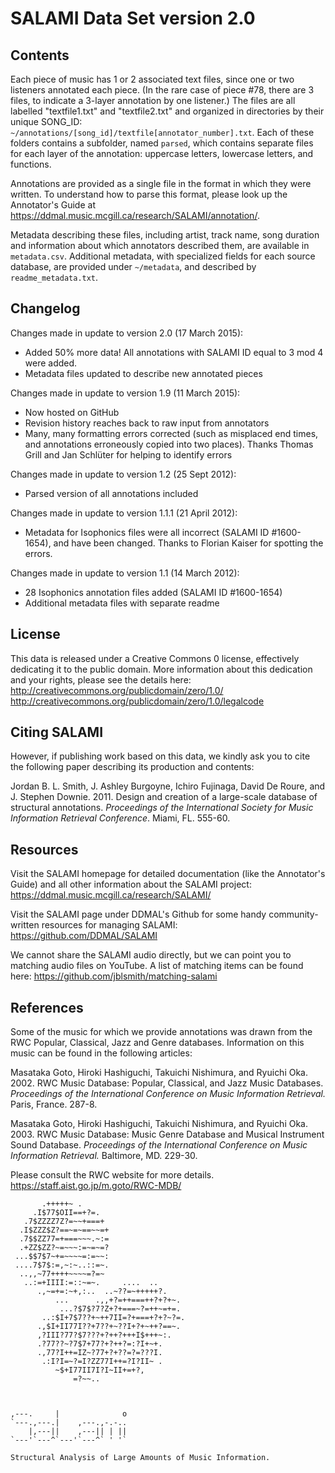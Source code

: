 SALAMI Data Set version 2.0
===========================

Contents
--------

Each piece of music has 1 or 2 associated text files, since one or two listeners annotated each piece. (In the rare case of piece #78, there are 3 files, to indicate a 3-layer annotation by one listener.) The files are all labelled "textfile1.txt" and "textfile2.txt" and organized in directories by their unique SONG_ID: ```~/annotations/[song_id]/textfile[annotator_number].txt```. Each of these folders contains a subfolder, named ```parsed```, which contains separate files for each layer of the annotation: uppercase letters, lowercase letters, and functions.

Annotations are provided as a single file in the format in which they were written. To understand how to parse this format, please look up the Annotator's Guide at https://ddmal.music.mcgill.ca/research/SALAMI/annotation/.

Metadata describing these files, including artist, track name, song duration and information about which annotators described them, are available in ```metadata.csv```. Additional metadata, with specialized fields for each source database, are provided under ```~/metadata```, and described by ```readme_metadata.txt```.


Changelog
---------

Changes made in update to version 2.0 (17 March 2015):

* Added 50% more data! All annotations with SALAMI ID equal to 3 mod 4 were added.
* Metadata files updated to describe new annotated pieces

Changes made in update to version 1.9 (11 March 2015):

* Now hosted on GitHub
* Revision history reaches back to raw input from annotators
* Many, many formatting errors corrected (such as misplaced end times, and annotations erroneously copied into two places). Thanks Thomas Grill and Jan Schlüter for helping to identify errors

Changes made in update to version 1.2 (25 Sept 2012):

* Parsed version of all annotations included

Changes made in update to version 1.1.1 (21 April 2012):

* Metadata for Isophonics files were all incorrect (SALAMI ID #1600-1654), and have been changed. Thanks to Florian Kaiser for spotting the errors.

Changes made in update to version 1.1 (14 March 2012):

* 28 Isophonics annotation files added (SALAMI ID #1600-1654)
* Additional metadata files with separate readme

License
-------

This data is released under a Creative Commons 0 license, effectively dedicating it to the public domain. More information about this dedication and your rights, please see the details here:
http://creativecommons.org/publicdomain/zero/1.0/
http://creativecommons.org/publicdomain/zero/1.0/legalcode

Citing SALAMI
-------------

However, if publishing work based on this data, we kindly ask you to cite the following paper describing its production and contents:

Jordan B. L. Smith, J. Ashley Burgoyne, Ichiro Fujinaga, David De Roure, and J. Stephen Downie. 2011. Design and creation of a large-scale database of structural annotations. *Proceedings of the International Society for Music Information Retrieval Conference*. Miami, FL. 555-60.


Resources
---------

Visit the SALAMI homepage for detailed documentation (like the Annotator's Guide) and all other information about the SALAMI project:
https://ddmal.music.mcgill.ca/research/SALAMI/

Visit the SALAMI page under DDMAL's Github for some handy community-written resources for managing SALAMI:
https://github.com/DDMAL/SALAMI

We cannot share the SALAMI audio directly, but we can point you to matching audio files on YouTube. A list of matching items can be found here: https://github.com/jblsmith/matching-salami


References
----------

Some of the music for which we provide annotations was drawn from the RWC Popular, Classical, Jazz and Genre databases. Information on this music can be found in the following articles:

Masataka Goto, Hiroki Hashiguchi, Takuichi Nishimura, and Ryuichi Oka. 2002. RWC Music Database: Popular, Classical, and Jazz Music Databases. *Proceedings of the International Conference on Music Information Retrieval.* Paris, France. 287-8.

Masataka Goto, Hiroki Hashiguchi, Takuichi Nishimura, and Ryuichi Oka. 2003. RWC Music Database: Music Genre Database and Musical Instrument Sound Database. *Proceedings of the International Conference on Music Information Retrieval.* Baltimore, MD. 229-30.

Please consult the RWC website for more details. https://staff.aist.go.jp/m.goto/RWC-MDB/




	
	       .+++++~ .                        
	     .I$77$OII==+?=.                    
	   .7$ZZZZ7Z?=~~+===+                   
	  .I$ZZZ$Z?==~=~==~~=+                  
	  .7$$ZZ77=+===~~~.~:=                  
	  .+ZZ$ZZ?~=~~~:=~=~=?                  
	 ...$$7$7~+=~~~~=:=~~:                  
	 ....7$7$:=,~:~..::=~.                  
	  ..,,~77++++~~~~=?=~                   
	   ..:=+IIII:=::~=~.     ....  ..       
	      .,~=+=:~+,:..  ..~??=~+++++?.     
	          ...      .,,+?=++===++?+?+~.  
	           ...?$7$?7?Z+?+===~?=++~=+=.  
	       ..:$I+7$7??+~++7II=?+===+?+?~?=. 
	      .,$I+II77I??+7??+~??I+?+~++?==~.  
	      ,?III?77?$7???+?++?+++I$+++~:.    
	      .?77??~?7$7+77?+?++?=:?I+~+.      
	      .,77?I++=IZ~?77+?+??=?=???I.      
	       .:I?I=~?=I?ZZ77I++=?I?II~ .      
	          ~$+I77II7I?I~II+=+?,          
	              =?~~..                    
	                         
	
	
	,---.     |              o
	`---.,---.|    ,---.,-.-..
	    |,---||    ,---|| | ||
	`---'`---^`---'`---^` ' '`
	
	Structural Analysis of Large Amounts of Music Information.
